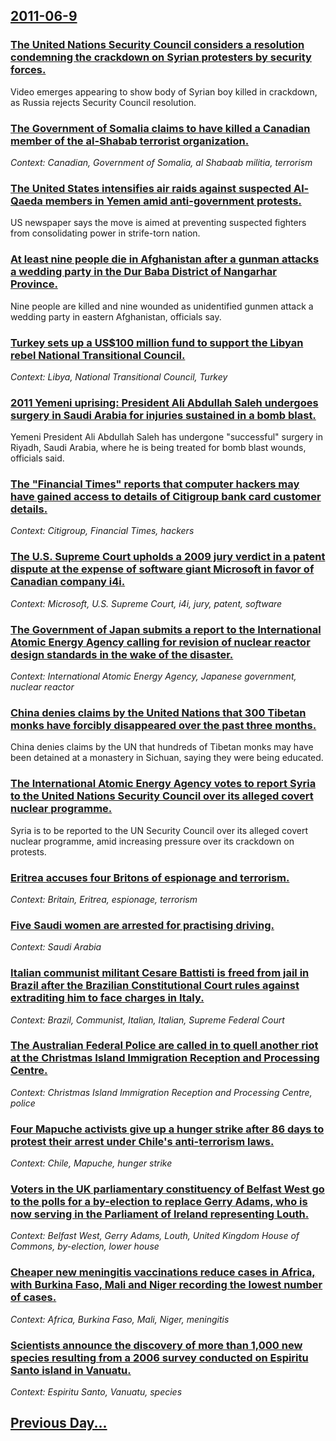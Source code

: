 ## [2011-06-9](/news/2011/06/9/index.md)

### [The United Nations Security Council considers a resolution condemning the crackdown on Syrian protesters by security forces. ](/news/2011/06/9/the-united-nations-security-council-considers-a-resolution-condemning-the-crackdown-on-syrian-protesters-by-security-forces.md)
Video emerges appearing to show body of Syrian boy killed in crackdown, as Russia rejects Security Council resolution.

### [The Government of Somalia claims to have killed a Canadian member of the al-Shabab terrorist organization. ](/news/2011/06/9/the-government-of-somalia-claims-to-have-killed-a-canadian-member-of-the-al-shabab-terrorist-organization.md)
_Context: Canadian, Government of Somalia, al Shabaab militia, terrorism_

### [The United States intensifies air raids against suspected Al-Qaeda members in Yemen amid anti-government protests. ](/news/2011/06/9/the-united-states-intensifies-air-raids-against-suspected-al-qaeda-members-in-yemen-amid-anti-government-protests.md)
US newspaper says the move is aimed at preventing suspected fighters from consolidating power in strife-torn nation.

### [At least nine people die in Afghanistan after a gunman attacks a wedding party in the Dur Baba District of Nangarhar Province. ](/news/2011/06/9/at-least-nine-people-die-in-afghanistan-after-a-gunman-attacks-a-wedding-party-in-the-dur-baba-district-of-nangarhar-province.md)
Nine people are killed and nine wounded as unidentified gunmen attack a wedding party in eastern Afghanistan, officials say.

### [Turkey sets up a US$100 million fund to support the Libyan rebel National Transitional Council. ](/news/2011/06/9/turkey-sets-up-a-us-100-million-fund-to-support-the-libyan-rebel-national-transitional-council.md)
_Context: Libya, National Transitional Council, Turkey_

### [2011 Yemeni uprising: President Ali Abdullah Saleh undergoes surgery in Saudi Arabia for injuries sustained in a bomb blast. ](/news/2011/06/9/2011-yemeni-uprising-president-ali-abdullah-saleh-undergoes-surgery-in-saudi-arabia-for-injuries-sustained-in-a-bomb-blast.md)
Yemeni President Ali Abdullah Saleh has undergone &quot;successful&quot; surgery in Riyadh, Saudi Arabia, where he is being treated for bomb blast wounds, officials said.

### [The "Financial Times" reports that computer hackers may have gained access to details of Citigroup bank card customer details. ](/news/2011/06/9/the-financial-times-reports-that-computer-hackers-may-have-gained-access-to-details-of-citigroup-bank-card-customer-details.md)
_Context: Citigroup, Financial Times, hackers_

### [The U.S. Supreme Court upholds a 2009 jury verdict in a patent dispute at the expense of software giant Microsoft in favor of Canadian company i4i. ](/news/2011/06/9/the-u-s-supreme-court-upholds-a-2009-jury-verdict-in-a-patent-dispute-at-the-expense-of-software-giant-microsoft-in-favor-of-canadian-compa.md)
_Context: Microsoft, U.S. Supreme Court, i4i, jury, patent, software_

### [The Government of Japan submits a report to the International Atomic Energy Agency calling for revision of nuclear reactor design standards in the wake of the disaster.](/news/2011/06/9/the-government-of-japan-submits-a-report-to-the-international-atomic-energy-agency-calling-for-revision-of-nuclear-reactor-design-standards.md)
_Context: International Atomic Energy Agency, Japanese government, nuclear reactor_

### [China denies claims by the United Nations that 300 Tibetan monks have forcibly disappeared over the past three months. ](/news/2011/06/9/china-denies-claims-by-the-united-nations-that-300-tibetan-monks-have-forcibly-disappeared-over-the-past-three-months.md)
China denies claims by the UN that hundreds of Tibetan monks may have been detained at a monastery in Sichuan, saying they were being educated.

### [The International Atomic Energy Agency votes to report Syria to the United Nations Security Council over its alleged covert nuclear programme. ](/news/2011/06/9/the-international-atomic-energy-agency-votes-to-report-syria-to-the-united-nations-security-council-over-its-alleged-covert-nuclear-programm.md)
Syria is to be reported to the UN Security Council over its alleged covert nuclear programme, amid increasing pressure over its crackdown on protests.

### [Eritrea accuses four Britons of espionage and terrorism. ](/news/2011/06/9/eritrea-accuses-four-britons-of-espionage-and-terrorism.md)
_Context: Britain, Eritrea, espionage, terrorism_

### [Five Saudi women are arrested for practising driving. ](/news/2011/06/9/five-saudi-women-are-arrested-for-practising-driving.md)
_Context: Saudi Arabia_

### [Italian communist militant Cesare Battisti is freed from jail in Brazil after the Brazilian Constitutional Court rules against extraditing him to face charges in Italy. ](/news/2011/06/9/italian-communist-militant-cesare-battisti-is-freed-from-jail-in-brazil-after-the-brazilian-constitutional-court-rules-against-extraditing-h.md)
_Context: Brazil, Communist, Italian, Italian, Supreme Federal Court_

### [The Australian Federal Police are called in to quell another riot at the Christmas Island Immigration Reception and Processing Centre. ](/news/2011/06/9/the-australian-federal-police-are-called-in-to-quell-another-riot-at-the-christmas-island-immigration-reception-and-processing-centre.md)
_Context: Christmas Island Immigration Reception and Processing Centre, police_

### [Four Mapuche activists give up a hunger strike after 86 days to protest their arrest under Chile's anti-terrorism laws. ](/news/2011/06/9/four-mapuche-activists-give-up-a-hunger-strike-after-86-days-to-protest-their-arrest-under-chile-s-anti-terrorism-laws.md)
_Context: Chile, Mapuche, hunger strike_

### [Voters in the UK parliamentary constituency of Belfast West go to the polls for a by-election to replace Gerry Adams, who is now serving in the Parliament of Ireland representing Louth. ](/news/2011/06/9/voters-in-the-uk-parliamentary-constituency-of-belfast-west-go-to-the-polls-for-a-by-election-to-replace-gerry-adams-who-is-now-serving-in.md)
_Context: Belfast West, Gerry Adams, Louth, United Kingdom House of Commons, by-election, lower house_

### [Cheaper new meningitis vaccinations reduce cases in Africa, with Burkina Faso, Mali and Niger recording the lowest number of cases. ](/news/2011/06/9/cheaper-new-meningitis-vaccinations-reduce-cases-in-africa-with-burkina-faso-mali-and-niger-recording-the-lowest-number-of-cases.md)
_Context: Africa, Burkina Faso, Mali, Niger, meningitis_

### [Scientists announce the discovery of more than 1,000 new species resulting from a 2006 survey conducted on Espiritu Santo island in Vanuatu. ](/news/2011/06/9/scientists-announce-the-discovery-of-more-than-1-000-new-species-resulting-from-a-2006-survey-conducted-on-espiritu-santo-island-in-vanuatu.md)
_Context: Espiritu Santo, Vanuatu, species_

## [Previous Day...](/news/2011/06/8/index.md)

